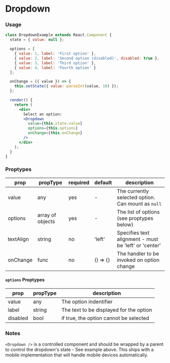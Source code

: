 # Dropdown
### Usage

```jsx
class DropdownExample extends React.Component {
  state = { value: null };

  options = [
    { value: 1, label: 'First option' },
    { value: 2, label: 'Second option (disabled)', disabled: true },
    { value: 3, label: 'Third option' },
    { value: 4, label: 'Fourth option' }
  ];

  onChange = ({ value }) => {
    this.setState({ value: parseInt(value, 10) });
  };

  render() {
    return (
      <div>
        Select an option:
        <Dropdown
          value={this.state.value}
          options={this.options}
          onChange={this.onChange}
        />
      </div>
    );
  }
}
```

<!-- STORY -->

### Proptypes

| prop      | propType         | required | default  | description                                           |
| --------- | ---------------- | -------- | -------- | ----------------------------------------------------- |
| value     | any              | yes      | -        | The currently selected option. Can mount as `null`    |
| options   | array of objects | yes      | -        | The list of options (see proptypes below)             |
| textAlign | string           | no       | 'left'   | Specifies text alignment - must be 'left' or 'center' |
| onChange  | func             | no       | () => {} | The handler to be invoked on option change            |

#### `options` Proptypes

| prop     | propType | description                             |
| -------- | -------- | --------------------------------------- |
| value    | any      | The option indentifier                  |
| label    | string   | The text to be displayed for the option |
| disabled | bool     | if true, the option cannot be selected  |

### Notes

`<Dropdown />` is a controlled component and should be wrapped by a parent to control the dropdown's state - See example above. This ships with a mobile implementation that will handle mobile devices automatically.